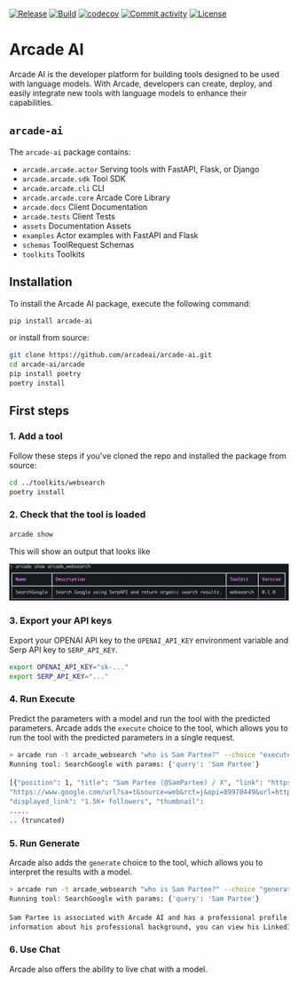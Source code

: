 [![Release](https://img.shields.io/github/v/release/arcadeai/arcade-ai)](https://img.shields.io/github/v/release/arcadeai/arcade-ai)
[![Build](https://github.com/ArcadeAI/Engine/actions/workflows/build.yml/badge.svg?branch=main)](https://github.com/ArcadeAI/Engine/actions/workflows/build.yml)
[![codecov](https://codecov.io/gh/arcadeai/arcade-ai/branch/main/graph/badge.svg)](https://codecov.io/gh/arcadeai/arcade-ai)
[![Commit activity](https://img.shields.io/github/commit-activity/m/arcadeai/arcade-ai)](https://img.shields.io/github/commit-activity/m/arcadeai/arcade-ai)
[![License](https://img.shields.io/github/license/arcadeai/arcade-ai)](https://img.shields.io/github/license/arcadeai/arcade-ai)


# Arcade AI

Arcade AI is the developer platform for building tools designed to be used with language models. With Arcade, developers can create, deploy, and easily integrate new tools with language models to enhance their capabilities.

## `arcade-ai`

<!-- Fix these directories -->

The `arcade-ai` package contains:
 - `arcade.arcade.actor` Serving tools with FastAPI, Flask, or Django
 - `arcade.arcade.sdk` Tool SDK
 - `arcade.arcade.cli` CLI
 - `arcade.arcade.core` Arcade Core Library
 - `arcade.docs` Client Documentation
 - `arcade.tests` Client Tests
 - `assets` Documentation Assets
 - `examples` Actor examples with FastAPI and Flask
 - `schemas` ToolRequest Schemas
 - `toolkits` Toolkits

## Installation

To install the Arcade AI package, execute the following command:

```bash
pip install arcade-ai
```

or install from source:

<!-- Add somewhere that we have arcade-ai/arcade/arcade as a directory which is really strange -->

```bash
git clone https://github.com/arcadeai/arcade-ai.git
cd arcade-ai/arcade
pip install poetry
poetry install
```

## First steps

### 1. Add a tool

Follow these steps if you've cloned the repo and installed the package from source:

```bash
cd ../toolkits/websearch
poetry install
```

### 2. Check that the tool is loaded
```bash
arcade show
```

This will show an output that looks like

![Arcade Show Example](./assets/show_arcade_websearch.png)

### 3. Export your API keys

Export your OPENAI API key to the `OPENAI_API_KEY` environment variable and Serp API key to `SERP_API_KEY`.
```bash
export OPENAI_API_KEY="sk-..."
export SERP_API_KEY="..."
```

### 4. Run Execute

Predict the parameters with a model and run the tool with the predicted parameters. Arcade adds the `execute` choice to the tool, which allows you to run the tool with the predicted parameters in a single request.

```bash
> arcade run -t arcade_websearch "who is Sam Partee?" --choice "execute"
Running tool: SearchGoogle with params: {'query': 'Sam Partee'}

[{"position": 1, "title": "Sam Partee (@SamPartee) / X", "link": "https://twitter.com/sampartee", "redirect_link":
"https://www.google.com/url?sa=t&source=web&rct=j&opi=89978449&url=https://twitter.com/sampartee&ved=2ahUKEwjBwKiz3b6HAxV1VTABHXL8BZQQFnoECAYQAQ",
"displayed_link": "1.5K+ followers", "thumbnail":
.....
.. (truncated)
```

### 5. Run Generate

Arcade also adds the `generate` choice to the tool, which allows you to interpret the results with a model.

```bash
> arcade run -t arcade_websearch "who is Sam Partee?" --choice "generate" # also the default
Running tool: SearchGoogle with params: {'query': 'Sam Partee'}

Sam Partee is associated with Arcade AI and has a professional profile on LinkedIn. He is based in San Francisco, California, and has over 500 connections. He attended Haverford College. For more detailed
information about his professional background, you can view his LinkedIn profile.
```
### 6. Use Chat
Arcade also offers the ability to live chat with a model.
